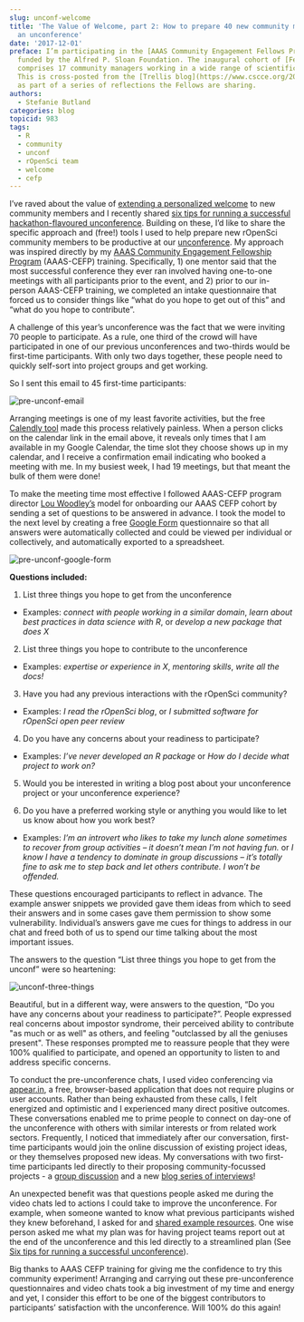 ```yaml
---
slug: unconf-welcome
title: 'The Value of Welcome, part 2: How to prepare 40 new community members for
  an unconference'
date: '2017-12-01'
preface: I’m participating in the [AAAS Community Engagement Fellows Program](https://www.cscce.org/cefp/),
  funded by the Alfred P. Sloan Foundation. The inaugural cohort of [Fellows](https://www.cscce.org/2016/12/05/introducing-the-2017-community-engagement-fellows/)
  comprises 17 community managers working in a wide range of scientific communities.
  This is cross-posted from the [Trellis blog](https://www.cscce.org/2017/08/11/the-value-of-welcome-part-2-how-to-prepare-40-new-community-members-for-an-unconference/)
  as part of a series of reflections the Fellows are sharing.
authors:
  - Stefanie Butland
categories: blog
topicid: 983
tags:
  - R
  - community
  - unconf
  - rOpenSci team
  - welcome
  - cefp
---
```


I’ve raved about the value of [extending a personalized welcome](/blog/2017/07/18/value-of-welcome/) to new community members and I recently shared [six tips for running a successful hackathon-flavoured unconference](/blog/2017/11/17/unconf-sixtips). Building on these, I’d like to share the specific approach and (free!) tools I used to help prepare new rOpenSci community members to be productive at our [unconference](http://unconf17.ropensci.org/). My approach was inspired directly by my [AAAS Community Engagement Fellowship Program](https://www.cscce.org/2016/12/05/introducing-the-2017-community-engagement-fellows/) (AAAS-CEFP) training. Specifically, 1) one mentor said that the most successful conference they ever ran involved having one-to-one meetings with all participants prior to the event, and 2) prior to our in-person AAAS-CEFP training, we completed an intake questionnaire that forced us to consider things like “what do you hope to get out of this” and “what do you hope to contribute”.


A challenge of this year’s unconference was the fact that we were inviting 70 people to participate. As a rule, one third of the crowd will have participated in one of our previous unconferences and two-thirds would be first-time participants. With only two days together, these people need to quickly self-sort into project groups and get working.

So I sent this email to 45 first-time participants:

<img src="/img/blog-images/2017-12-01-unconf-welcome/pre-unconf-email.png" alt="pre-unconf-email">

Arranging meetings is one of my least favorite activities, but the free [Calendly tool](https://calendly.com/) made this process relatively painless. When a person clicks on the calendar link in the email above, it reveals only times that I am available in my Google Calendar, the time slot they choose shows up in my calendar, and I receive a confirmation email indicating who booked a meeting with me. In my busiest week, I had 19 meetings, but that meant the bulk of them were done!

To make the meeting time most effective I followed AAAS-CEFP program director [Lou Woodley’s](https://twitter.com/LouWoodley) model for onboarding our AAAS CEFP cohort by sending a set of questions to be answered in advance. I took the model to the next level by creating a free [Google Form](https://www.google.ca/forms/about/) questionnaire so that all answers were automatically collected and could be viewed per individual or collectively, and automatically exported to a spreadsheet.

<img src="/img/blog-images/2017-12-01-unconf-welcome/pre-unconf-google-form.png" alt="pre-unconf-google-form">

**Questions included:**

1. List three things you hope to get from the unconference

  - Examples: _connect with people working in a similar domain_, _learn about best practices in data science with R_, or _develop a new package that does X_

2. List three things you hope to contribute to the unconference

  - Examples: _expertise or experience in X_, _mentoring skills_, _write all the docs!_

3. Have you had any previous interactions with the rOpenSci community?

  - Examples: _I read the rOpenSci blog_, or _I submitted software for rOpenSci open peer review_

4. Do you have any concerns about your readiness to participate?

  - Examples: _I’ve never developed an R package_ or _How do I decide what project to work on?_

5. Would you be interested in writing a blog post about your unconference project or your unconference experience?

6. Do you  have a preferred working style or anything you would like to let us know about how you work best?

  - Examples: _I’m an introvert who likes to take my lunch alone sometimes to recover from group activities – it doesn’t mean I’m not having fun._ or _I know I have a tendency to dominate in group discussions – it’s totally fine to ask me to step back and let others contribute. I won’t be offended._


These questions encouraged participants to reflect in advance. The example answer snippets we provided gave them ideas from which to seed their answers and in some cases gave them permission to show some vulnerability. Individual’s answers gave me cues for things to address in our chat and freed both of us to spend our time talking about the most important issues.

The answers to the question “List three things you hope to get from the unconf” were so heartening:

<img src="/img/blog-images/2017-12-01-unconf-welcome/unconf-three-things.png" alt="unconf-three-things">

Beautiful, but in a different way, were answers to the question, “Do you have any concerns about your readiness to participate?”. People expressed real concerns about impostor syndrome, their perceived ability to contribute "as much or as well" as others, and feeling "outclassed by all the geniuses present". These responses prompted me to reassure people that they were 100% qualified to participate, and opened an opportunity to listen to and address specific concerns.

To conduct the pre-unconference chats, I used video conferencing via [appear.in](https://appear.in/), a free, browser-based application that does not require plugins or user accounts. Rather than being exhausted from these calls, I felt energized and optimistic and I experienced many direct positive outcomes. These conversations enabled me to prime people to connect on day-one of the unconference with others with similar interests or from related work sectors. Frequently, I noticed that immediately after our conversation, first-time participants would join the online discussion of existing project ideas, or they themselves proposed new ideas. My conversations with two first-time participants led directly to their proposing community-focussed projects - a [group discussion](https://github.com/ropensci/unconf17/issues/63) and a new [blog series of interviews](https://github.com/ropensci/unconf17/issues/64)!

An unexpected benefit was that questions people asked me during the video chats led to actions I could take to improve the unconference. For example, when someone wanted to know what previous participants wished they knew beforehand, I asked for and [shared example resources](https://twitter.com/rOpenSci/status/855531572081991680). One wise person asked me what my plan was for having project teams report out at the end of the unconference and this led directly to a streamlined plan (See [Six tips for running a successful unconference](/blog/2017-11-17-unconf-sixtips)).

Big thanks to AAAS CEFP training for giving me the confidence to try this community experiment! Arranging and carrying out these pre-unconference questionnaires and video chats took a big investment of my time and energy and yet, I consider this effort to be one of the biggest contributors to participants’ satisfaction with the unconference. Will 100% do this again!
